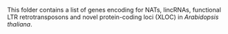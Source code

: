 
This folder contains a list of genes encoding for NATs, lincRNAs, functional LTR retrotransposons and novel protein-coding loci (XLOC) in *Arabidopsis thaliana*.
